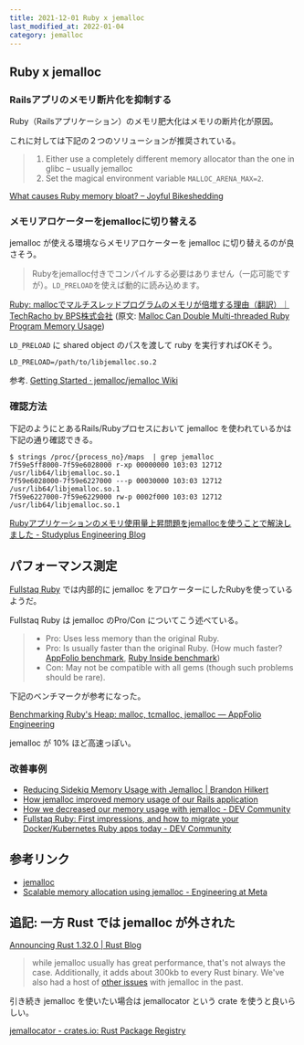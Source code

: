 ```yaml
---
title: 2021-12-01 Ruby x jemalloc
last_modified_at: 2022-01-04
category: jemalloc
---
```


## Ruby x jemalloc

### Railsアプリのメモリ断片化を抑制する

Ruby（Railsアプリケーション）のメモリ肥大化はメモリの断片化が原因。

これに対しては下記の２つのソリューションが推奨されている。

> 1. Either use a completely different memory allocator than the one in glibc – usually jemalloc
> 2. Set the magical environment variable `MALLOC_ARENA_MAX=2`.

[What causes Ruby memory bloat? – Joyful Bikeshedding](https://www.joyfulbikeshedding.com/blog/2019-03-14-what-causes-ruby-memory-bloat.html)

### メモリアロケーターをjemallocに切り替える

jemalloc が使える環境ならメモリアロケーターを jemalloc に切り替えるのが良さそう。

> Rubyをjemalloc付きでコンパイルする必要はありません（一応可能ですが）。`LD_PRELOAD`を使えば動的に読み込めます。

[Ruby: mallocでマルチスレッドプログラムのメモリが倍増する理由（翻訳）｜TechRacho by BPS株式会社](https://techracho.bpsinc.jp/hachi8833/2017_12_28/50109)
(原文: [Malloc Can Double Multi-threaded Ruby Program Memory Usage](https://www.speedshop.co/2017/12/04/malloc-doubles-ruby-memory.html))

`LD_PRELOAD` に shared object のパスを渡して ruby を実行すればOKそう。

```
LD_PRELOAD=/path/to/libjemalloc.so.2
```

参考. [Getting Started · jemalloc/jemalloc Wiki](https://github.com/jemalloc/jemalloc/wiki/Getting-Started)

### 確認方法

下記のようにとあるRails/Rubyプロセスにおいて jemalloc を使われているかは下記の通り確認できる。

```console
$ strings /proc/{process_no}/maps  | grep jemalloc
7f59e5ff8000-7f59e6028000 r-xp 00000000 103:03 12712                     /usr/lib64/libjemalloc.so.1
7f59e6028000-7f59e6227000 ---p 00030000 103:03 12712                     /usr/lib64/libjemalloc.so.1
7f59e6227000-7f59e6229000 rw-p 0002f000 103:03 12712                     /usr/lib64/libjemalloc.so.1
```

[Rubyアプリケーションのメモリ使用量上昇問題をjemallocを使うことで解決しました - Studyplus Engineering Blog](https://tech.studyplus.co.jp/entry/2019/09/09/094140)

## パフォーマンス測定

[Fullstaq Ruby](https://fullstaqruby.org/) では内部的に jemalloc をアロケーターにしたRubyを使っているようだ。

Fullstaq Ruby は jemalloc のPro/Con についてこう述べている。

> * Pro: Uses less memory than the original Ruby.
> * Pro: Is usually faster than the original Ruby. (How much faster? [AppFolio benchmark](http://engineering.appfolio.com/appfolio-engineering/2018/2/1/benchmarking-rubys-heap-malloc-tcmalloc-jemalloc), [Ruby Inside benchmark](https://medium.com/rubyinside/how-we-halved-our-memory-consumption-in-rails-with-jemalloc-86afa4e54aa3))
> * Con: May not be compatible with all gems (though such problems should be rare).

下記のベンチマークが参考になった。

[Benchmarking Ruby's Heap: malloc, tcmalloc, jemalloc — AppFolio Engineering](https://engineering.appfolio.com/appfolio-engineering/2018/2/1/benchmarking-rubys-heap-malloc-tcmalloc-jemalloc)

jemalloc が 10% ほど高速っぽい。

### 改善事例

- [Reducing Sidekiq Memory Usage with Jemalloc \| Brandon Hilkert](https://brandonhilkert.com/blog/reducing-sidekiq-memory-usage-with-jemalloc/)
- [How jemalloc improved memory usage of our Rails application](https://medium.com/code-wild/how-jemalloc-improved-memory-usage-of-our-rails-application-7038d5926d4)
- [How we decreased our memory usage with jemalloc - DEV Community](https://dev.to/devteam/how-we-decreased-our-memory-usage-with-jemalloc-4d5n)
- [Fullstaq Ruby: First impressions, and how to migrate your Docker/Kubernetes Ruby apps today - DEV Community](https://dev.to/evilmartians/fullstaq-ruby-first-impressions-and-how-to-migrate-your-docker-kubernetes-ruby-apps-today-4fm7)

## 参考リンク

- [jemalloc](http://jemalloc.net/)
- [Scalable memory allocation using jemalloc - Engineering at Meta](https://engineering.fb.com/2011/01/03/core-data/scalable-memory-allocation-using-jemalloc/)

## 追記: 一方 Rust では jemalloc が外された

[Announcing Rust 1.32.0 \| Rust Blog](https://blog.rust-lang.org/2019/01/17/Rust-1.32.0.html#jemalloc-is-removed-by-default)

> while jemalloc usually has great performance, that's not always the case. Additionally, it adds about 300kb to every Rust binary. We've also had a host of [other issues](https://github.com/rust-lang/rust/issues/36963#issuecomment-252029017) with jemalloc in the past. 

引き続き jemalloc を使いたい場合は jemallocator という crate を使うと良いらしい。

[jemallocator - crates.io: Rust Package Registry](https://crates.io/crates/jemallocator)
